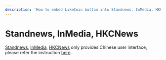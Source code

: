 ```yaml
---
description: 'How to embed LikeCoin button into Standnews, InMedia, HKCNews'
---
```


# Standnews, InMedia, HKCNews

[Standnews](https://www.thestandnews.com/), [InMedia](https://www.inmediahk.net/), [HKCNews](https://www.hkcnews.com/) only provides Chinese user interface, please refer the instruction [here](https://docs.like.co/v/zh/user-guide/creator/blogging-platforms#standnews-inmedia-hkcnews).

